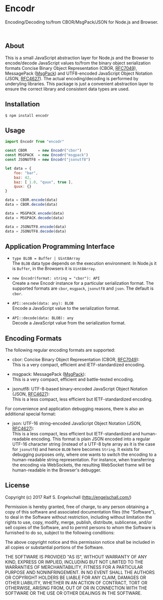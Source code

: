 
Encodr
======

Encoding/Decoding to/from CBOR/MsgPack/JSON for Node.js and Browser.

<p/>
<img src="https://nodei.co/npm/encodr.png?downloads=true&stars=true" alt=""/>

<p/>
<img src="https://david-dm.org/rse/encodr.png" alt=""/>

About
-----

This is a small JavaScript abstraction layer for Node.js and the Browser
to encode/decode JavaScript values to/from the binary object serialization formats
Concise Binary Object Representation (CBOR, [RFC7049](https://tools.ietf.org/html/rfc7049)),
MessagePack ([MsgPack](https://github.com/msgpack/msgpack/blob/master/spec.md))
and UTF8-encoded JavaScript Object Notation (JSON, [RFC4627](https://tools.ietf.org/html/rfc4627)).
The actual encoding/decoding is performed by underyling libraries. This
package is just a convenient abstraction layer to ensure the correct
library and consistent data types are used.

Installation
------------

```shell
$ npm install encodr
```

Usage
-----

```js
import Encodr from "encodr"

const CBOR     = new Encodr("cbor")
const MSGPACK  = new Encodr("msgpack")
const JSONUTF8 = new Encodr("jsonutf8")

let data = {
    foo: "bar",
    baz: 42,
    baz: [ 1.0, "quux", true ],
    quux: {}
}

data = CBOR.encode(data)
data = CBOR.decode(data)

data = MSGPACK.encode(data)
data = MSGPACK.decode(data)

data = JSONUTF8.encode(data)
data = JSONUTF8.decode(data)
```

Application Programming Interface
---------------------------------

- `type BLOB = Buffer | Uint8Array`<br/>
  The `BLOB` data type depends on the execution environment:
  In Node.js it is `Buffer`, in the Browsers it is `Uint8Array`.

- `new Encodr(format: string = "cbor"): API`<br/>
  Create a new Encodr instance for a particular serialization
  format. The supported formats are `cbor`, `msgpack`, `jsonutf8`
  and `json`. The default is `cbor`.

- `API::encode(data: any): BLOB`<br/>
  Encode a JavaScript value to the serialization format.

- `API::decode(data: BLOB): any`<br/>
  Decode a JavaScript value from the serialization format.

Encoding Formats
----------------

The following regular encoding formats are supported:

- cbor: Concise Binary Object Representation (CBOR, [RFC7049](https://tools.ietf.org/html/rfc7049)):<br/>
  This is a very compact, efficient and IETF-standardized encoding.

- msgpack: MessagePack ([MsgPack](https://github.com/msgpack/msgpack/blob/master/spec.md)):<br/>
  This is a very compact, efficient and battle-tested encoding.

- jsonutf8: UTF-8-based binary-encoded JavaScript Object Notation (JSON, [RFC4627](https://tools.ietf.org/html/rfc4627)):<br/>
  This is a less compact, less efficient but IETF-standardized encoding.

For convenience and application debugging reasons, there is also an additional special format:

- json: UTF-16 string-encoded JavaScript Object Notation (JSON, [RFC4627](https://tools.ietf.org/html/rfc4627)):<br/>
  This is a less compact, less efficient but IETF-standardized and human-readable encoding.
  This format is plain JSON encoded into a regular UTF-16 character
  string (instead of a UTF-8 byte array as it is the case for
  `jsonutf8`) and hence `BLOB` here becomes `String`. It exists for
  debugging purposes only, where one wants to switch the encoding to a
  human-readable string representation. For instance, when transferring
  the encoding via WebSockets, the resulting WebSocket frame will be
  human-readable in the Browser's debugger.

License
-------

Copyright (c) 2017 Ralf S. Engelschall (http://engelschall.com/)

Permission is hereby granted, free of charge, to any person obtaining
a copy of this software and associated documentation files (the
"Software"), to deal in the Software without restriction, including
without limitation the rights to use, copy, modify, merge, publish,
distribute, sublicense, and/or sell copies of the Software, and to
permit persons to whom the Software is furnished to do so, subject to
the following conditions:

The above copyright notice and this permission notice shall be included
in all copies or substantial portions of the Software.

THE SOFTWARE IS PROVIDED "AS IS", WITHOUT WARRANTY OF ANY KIND,
EXPRESS OR IMPLIED, INCLUDING BUT NOT LIMITED TO THE WARRANTIES OF
MERCHANTABILITY, FITNESS FOR A PARTICULAR PURPOSE AND NONINFRINGEMENT.
IN NO EVENT SHALL THE AUTHORS OR COPYRIGHT HOLDERS BE LIABLE FOR ANY
CLAIM, DAMAGES OR OTHER LIABILITY, WHETHER IN AN ACTION OF CONTRACT,
TORT OR OTHERWISE, ARISING FROM, OUT OF OR IN CONNECTION WITH THE
SOFTWARE OR THE USE OR OTHER DEALINGS IN THE SOFTWARE.

